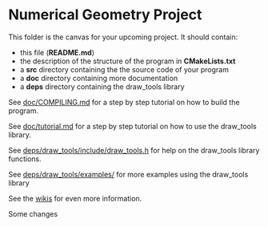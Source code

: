 Numerical Geometry Project
==========================

This folder is the canvas for your upcoming project.
It should contain:
 * this file (**README.md**)
 * the description of the structure of the program in **CMakeLists.txt**
 * a **src** directory containing the the source code of your program
 * a **doc** directory containing more documentation
 * a **deps** directory containing the draw_tools library

See [doc/COMPILING.md](doc/COMPILING.md) for a step by step tutorial
on how to build the program.

See [doc/tutorial.md](doc/tutorial.md) for a step by step tutorial on
how to use the draw_tools library.

See [deps/draw_tools/include/draw_tools.h](deps/draw_tools/include/draw_tools.h)
for help on the draw_tools library functions.

See [deps/draw_tools/examples/](deps/draw_tools/examples/) for more
examples using the draw_tools library

See the [wikis](https://git.immc.ucl.ac.be/marotc/ngp/wikis/home)
for even more information.

Some changes
